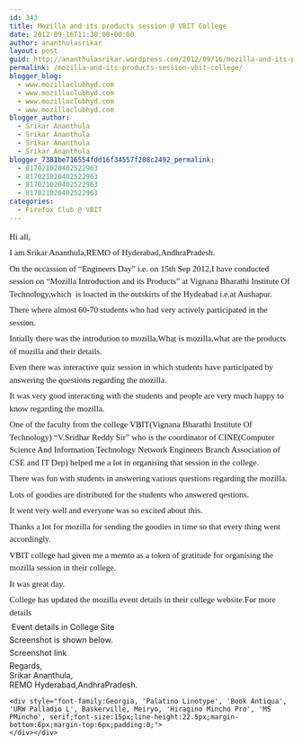 ```yaml
---
id: 343
title: Mozilla and its products session @ VBIT College
date: 2012-09-16T11:30:00+00:00
author: ananthulasrikar
layout: post
guid: http://ananthulasrikar.wordpress.com/2012/09/16/mozilla-and-its-products-session-vbit-college/
permalink: /mozilla-and-its-products-session-vbit-college/
blogger_blog:
  - www.mozillaclubhyd.com
  - www.mozillaclubhyd.com
  - www.mozillaclubhyd.com
  - www.mozillaclubhyd.com
blogger_author:
  - Srikar Ananthula
  - Srikar Ananthula
  - Srikar Ananthula
  - Srikar Ananthula
blogger_7381be716554fdd16f34557f208c2492_permalink:
  - 817021020402522963
  - 817021020402522963
  - 817021020402522963
  - 817021020402522963
categories:
  - Firefox Club @ VBIT
---
```

<div dir="ltr" style="text-align:left;">
  <div style="font-family:Georgia, 'Palatino Linotype', 'Book Antiqua', 'URW Palladio L', Baskerville, Meiryo, 'Hiragino Mincho Pro', 'MS PMincho', serif;font-size:15px;line-height:22.5px;margin-bottom:6px;margin-top:6px;padding:0;">
    Hi all,
  </div>
  
  <div style="font-family:Georgia, 'Palatino Linotype', 'Book Antiqua', 'URW Palladio L', Baskerville, Meiryo, 'Hiragino Mincho Pro', 'MS PMincho', serif;font-size:15px;line-height:22.5px;margin-bottom:6px;margin-top:6px;padding:0;">
    I am Srikar Ananthula,REMO of Hyderabad,AndhraPradesh.
  </div>
  
  <div style="font-family:Georgia, 'Palatino Linotype', 'Book Antiqua', 'URW Palladio L', Baskerville, Meiryo, 'Hiragino Mincho Pro', 'MS PMincho', serif;font-size:15px;line-height:22.5px;margin-bottom:6px;margin-top:6px;padding:0;">
    On the occassion of &#8220;Engineers Day&#8221; i.e. on 15th Sep 2012,I have conducted session on &#8220;Mozilla Introduction and its Products&#8221; at Vignana Bharathi Institute Of Technology,which  is loacted in the outskirts of the Hydeabad i.e.at Aushapur.
  </div>
  
  <div style="font-family:Georgia, 'Palatino Linotype', 'Book Antiqua', 'URW Palladio L', Baskerville, Meiryo, 'Hiragino Mincho Pro', 'MS PMincho', serif;font-size:15px;line-height:22.5px;margin-bottom:6px;margin-top:6px;padding:0;">
    There where almost 60-70 students who had very actively participated in the session.
  </div>
  
  <div style="font-family:Georgia, 'Palatino Linotype', 'Book Antiqua', 'URW Palladio L', Baskerville, Meiryo, 'Hiragino Mincho Pro', 'MS PMincho', serif;font-size:15px;line-height:22.5px;margin-bottom:6px;margin-top:6px;padding:0;">
    Intially there was the introdution to mozilla,What is mozilla,what are the products of mozilla and their details.
  </div>
  
  <div style="font-family:Georgia, 'Palatino Linotype', 'Book Antiqua', 'URW Palladio L', Baskerville, Meiryo, 'Hiragino Mincho Pro', 'MS PMincho', serif;font-size:15px;line-height:22.5px;margin-bottom:6px;margin-top:6px;padding:0;">
    Even there was interactive quiz session in which students have participated by answering the questions regarding the mozilla.
  </div>
  
  <div style="font-family:Georgia, 'Palatino Linotype', 'Book Antiqua', 'URW Palladio L', Baskerville, Meiryo, 'Hiragino Mincho Pro', 'MS PMincho', serif;font-size:15px;line-height:22.5px;margin-bottom:6px;margin-top:6px;padding:0;">
    It was very good interacting with the students and people are very much happy to know regarding the mozilla.
  </div>
  
  <div style="font-family:Georgia, 'Palatino Linotype', 'Book Antiqua', 'URW Palladio L', Baskerville, Meiryo, 'Hiragino Mincho Pro', 'MS PMincho', serif;font-size:15px;line-height:22.5px;margin-bottom:6px;margin-top:6px;padding:0;">
    One of the faculty from the college VBIT(Vignana Bharathi Institute Of Technology) &#8220;V.Sridhar Reddy Sir&#8221; who is the coordinator of CINE(Computer Science And Information Technology Network Engineers Branch Association of CSE and IT Dep) helped me a lot in organising that session in the college.
  </div>
  
  <div style="font-family:Georgia, 'Palatino Linotype', 'Book Antiqua', 'URW Palladio L', Baskerville, Meiryo, 'Hiragino Mincho Pro', 'MS PMincho', serif;font-size:15px;line-height:22.5px;margin-bottom:6px;margin-top:6px;padding:0;">
    There was fun with students in answering various questions regarding the mozilla.
  </div>
  
  <div style="font-family:Georgia, 'Palatino Linotype', 'Book Antiqua', 'URW Palladio L', Baskerville, Meiryo, 'Hiragino Mincho Pro', 'MS PMincho', serif;font-size:15px;line-height:22.5px;margin-bottom:6px;margin-top:6px;padding:0;">
    Lots of goodies are distributed for the students who answered qestions.
  </div>
  
  <div style="font-family:Georgia, 'Palatino Linotype', 'Book Antiqua', 'URW Palladio L', Baskerville, Meiryo, 'Hiragino Mincho Pro', 'MS PMincho', serif;font-size:15px;line-height:22.5px;margin-bottom:6px;margin-top:6px;padding:0;">
    It went very well and everyone was so excited about this.
  </div>
  
  <div style="font-family:Georgia, 'Palatino Linotype', 'Book Antiqua', 'URW Palladio L', Baskerville, Meiryo, 'Hiragino Mincho Pro', 'MS PMincho', serif;font-size:15px;line-height:22.5px;margin-bottom:6px;margin-top:6px;padding:0;">
    Thanks a lot for mozilla for sending the goodies in time so that every thing went accordingly.
  </div>
  
  <div style="font-family:Georgia, 'Palatino Linotype', 'Book Antiqua', 'URW Palladio L', Baskerville, Meiryo, 'Hiragino Mincho Pro', 'MS PMincho', serif;font-size:15px;line-height:22.5px;margin-bottom:6px;margin-top:6px;padding:0;">
    VBIT college had given me a memto as a token of gratitude for organising the mozilla session in their college.
  </div>
  
  <div style="font-family:Georgia, 'Palatino Linotype', 'Book Antiqua', 'URW Palladio L', Baskerville, Meiryo, 'Hiragino Mincho Pro', 'MS PMincho', serif;font-size:15px;line-height:22.5px;margin-bottom:6px;margin-top:6px;padding:0;">
    It was great day.
  </div>
  
  <div style="font-family:Georgia, 'Palatino Linotype', 'Book Antiqua', 'URW Palladio L', Baskerville, Meiryo, 'Hiragino Mincho Pro', 'MS PMincho', serif;font-size:15px;line-height:22.5px;margin-bottom:6px;margin-top:6px;padding:0;">
    College has updated the mozilla event details in their college website.For more details
  </div>
  
  <div style="font-family:Georgia, 'Palatino Linotype', 'Book Antiqua', 'URW Palladio L', Baskerville, Meiryo, 'Hiragino Mincho Pro', 'MS PMincho', serif;font-size:15px;line-height:22.5px;margin-bottom:6px;margin-top:6px;padding:0;">
  </div>
  
  <div style="margin-bottom:6px;margin-top:6px;padding:0;">
     <a href="http://vbithyd.ac.in/component/content/article/234.html" style="margin:0;padding:0;text-decoration:initial;" target="_blank">Event details in College Site</a>
  </div>
  
  <div style="margin-bottom:6px;margin-top:6px;padding:0;">
    Screenshot is shown below.
  </div>
  
  <div style="margin-bottom:6px;margin-top:6px;padding:0;">
  </div>
  
  <div style="margin-bottom:6px;margin-top:6px;padding:0;">
    <a href="http://www.flickr.com/photos/ananthulasrikar/8040363087/" style="margin:0;padding:0;text-decoration:initial;" target="_blank">Screenshot link</a>
  </div>
  
  <div style="margin-bottom:6px;margin-top:6px;padding:0;">
    <a href="http://www.flickr.com/photos/ananthulasrikar/8040363087/" style="margin:0;padding:0;text-decoration:initial;" target="_blank">Regards,<br style="margin:0;padding:0;" />Srikar Ananthula,<br style="margin:0;padding:0;" />REMO Hyderabad,AndhraPradesh.</a>
  </div>
  
  <p>
    <div style="font-family:Georgia, 'Palatino Linotype', 'Book Antiqua', 'URW Palladio L', Baskerville, Meiryo, 'Hiragino Mincho Pro', 'MS PMincho', serif;font-size:15px;line-height:22.5px;margin-bottom:6px;margin-top:6px;padding:0;">
    </div>
    
    <div style="font-family:Georgia, 'Palatino Linotype', 'Book Antiqua', 'URW Palladio L', Baskerville, Meiryo, 'Hiragino Mincho Pro', 'MS PMincho', serif;font-size:15px;line-height:22.5px;margin-bottom:6px;margin-top:6px;padding:0;">
    </div></div>